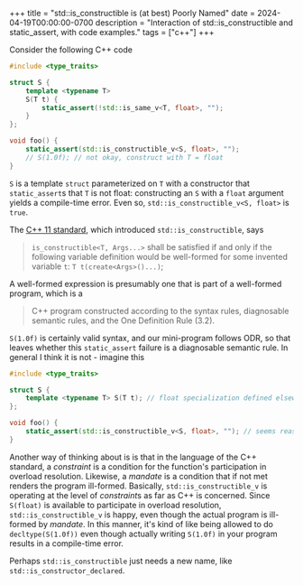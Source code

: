 +++
title = "std::is_constructible is (at best) Poorly Named"
date = 2024-04-19T00:00:00-0700
description = "Interaction of std::is_constructible and static_assert, with code examples."
tags = ["c++"]
+++

Consider the following C++ code

```c++
#include <type_traits>

struct S {
    template <typename T>
    S(T t) {
        static_assert(!std::is_same_v<T, float>, "");
    }
};

void foo() {
    static_assert(std::is_constructible_v<S, float>, "");
    // S(1.0f); // not okay, construct with T = float
}
```

`S` is a template `struct` parameterized on `T` with a constructor that `static_assert`s that `T` is not float: constructing an `S` with a `float` argument yields a compile-time error.
Even so, `std::is_constructible_v<S, float>` is `true`.

The [C++ 11 standard](https://www.open-std.org/jtc1/sc22/wg21/docs/papers/2012/n3337.pdf), which introduced `std::is_constructible`, says

> `is_constructible<T, Args...>` shall be satisfied if and only if the following variable definition would be well-formed for some invented variable `t`: `T t(create<Args>()...)`;

A well-formed expression is presumably one that is part of a well-formed program, which is a

> C++ program constructed according to the syntax rules, diagnosable semantic rules, and the One Definition Rule (3.2).

`S(1.0f)` is certainly valid syntax, and our mini-program follows ODR, so that leaves whether this `static_assert` failure is a diagnosable semantic rule.
In general I think it is not - imagine this

```c++
#include <type_traits>

struct S {
    template <typename T> S(T t); // float specialization defined elsewhere
};

void foo() {
    static_assert(std::is_constructible_v<S, float>, ""); // seems reasonable
}
```

Another way of thinking about is is that in the language of the C++ standard, a *constraint* is a condition for the function's participation in overload resolution.
Likewise, a *mandate* is a condition that if not met renders the program ill-formed.
Basically, `std::is_constructible_v` is operating at the level of *constraint*s as far as C++ is concerned.
Since `S(float)` is available to participate in overload resolution, `std::is_constructible_v` is happy, even though the actual program is ill-formed by *mandate*.
In this manner, it's kind of like being allowed to do `decltype(S(1.0f))` even though actually writing `S(1.0f)` in your program results in a compile-time error.

Perhaps `std::is_constructible` just needs a new name, like `std::is_constructor_declared`.